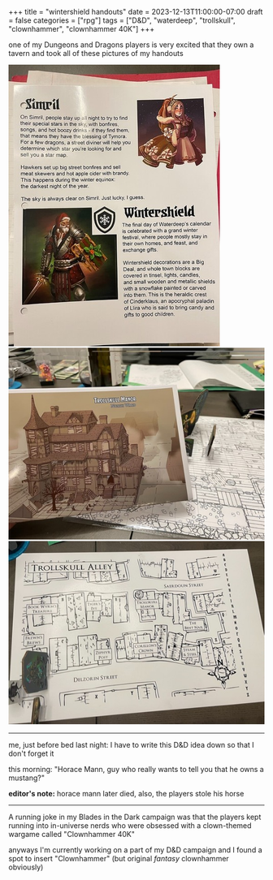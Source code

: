 +++
title = "wintershield handouts"
date = 2023-12-13T11:00:00-07:00
draft = false
categories = ["rpg"]
tags = ["D&D", "waterdeep", "trollskull", "clownhammer", "clownhammer 40K"]
+++

one of my Dungeons and Dragons players is very excited that they own a tavern and took all of these pictures of my handouts

![](./handout-1.png)
![](./handout-2.png)
![](./handout-3.png)

------

me, just before bed last night: I have to write this D&D idea down so that I don't forget it

this morning: "Horace Mann, guy who really wants to tell you that he owns a mustang?"

**editor's note:** horace mann later died, also, the players stole his horse

------

A running joke in my Blades in the Dark campaign was that the players kept running into in-universe nerds who were obsessed with a clown-themed wargame called "Clownhammer 40K"

anyways I'm currently working on a part of my D&D campaign and I found a spot to insert "Clownhammer" (but original _fantasy_ clownhammer obviously)